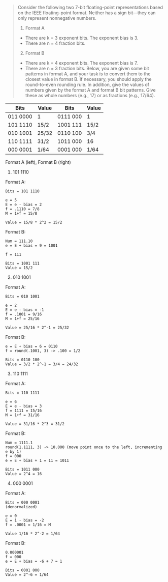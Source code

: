 > Consider the following two 7-bit floating-point representations based on the
IEEE floating-point format. Neither has a sign bit—they can only represent
nonnegative numbers.
> 1. Format A
>   - There are k = 3 exponent bits. The exponent bias is 3.
>   - There are n = 4 fraction bits.
> 2. Format B
>   - There are k = 4 exponent bits. The exponent bias is 7.
>   - There are n = 3 fraction bits.
> Below, you are given some bit patterns in format A, and your task is to
convert them to the closest value in format B. If necessary, you should apply
the round-to-even rounding rule. In addition, give the values of numbers given
by the format A and format B bit patterns. Give these as whole numbers
(e.g., 17) or as fractions (e.g., 17/64).

|     Bits |    Value |     Bits |    Value |
|----------|----------|----------|----------|
| 011 0000 |        1 | 0111 000 |        1 |
| 101 1110 |     15/2 | 1001 111 |     15/2 |
| 010 1001 |    25/32 | 0110 100 |      3/4 |
| 110 1111 |     31/2 | 1011 000 |       16 |
| 000 0001 |     1/64 | 0001 000 |     1/64 |
Format A (left), Format B (right)

1. 101 1110

Format A:
```
Bits = 101 1110

e = 5
E = e - bias = 2
f = .1110 = 7/8
M = 1+f = 15/8

Value = 15/8 * 2^2 = 15/2
```

Format B:
```
Num = 111.10
e = E + bias = 9 = 1001

f = 111

Bits = 1001 111
Value = 15/2
```

2. 010 1001

Format A:
```
Bits = 010 1001

e = 2
E = e - bias = -1
f = .1001 = 9/16
M = 1+f = 25/16

Value = 25/16 * 2^-1 = 25/32
```

Format B:
```
e = E + bias = 6 = 0110
f = round(.1001, 3) -> .100 = 1/2

Bits = 0110 100
Value = 3/2 * 2^-1 = 3/4 = 24/32
```

3. 110 1111

Format A:
```
Bits = 110 1111

e = 6
E = e - bias = 3
f = 1111 = 15/16
M = 1+f = 31/16

Value = 31/16 * 2^3 = 31/2
```

Format B:
```
Num = 1111.1
round(1.1111, 3) -> 10.000 (move point once to the left, incrementing e by 1)
f = 000
e = E + bias + 1 = 11 = 1011

Bits = 1011 000
Value = 2^4 = 16
```

4. 000 0001

Format A:
```
Bits = 000 0001
(denormalized)

e = 0
E = 1 - bias = -2
f = .0001 = 1/16 = M

Value 1/16 * 2^-2 = 1/64
```

Format B:
```
0.000001
f = 000
e = E + bias = -6 + 7 = 1

Bits = 0001 000
Value = 2^-6 = 1/64
```
